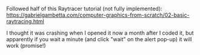 Followed half of this Raytracer tutorial (not fully implemented): https://gabrielgambetta.com/computer-graphics-from-scratch/02-basic-raytracing.html

I thought it was crashing when I opened it now a month after I coded it, but apparently if you wait a minute (and click "wait" on the alert pop-up) it will work (promise!) 
